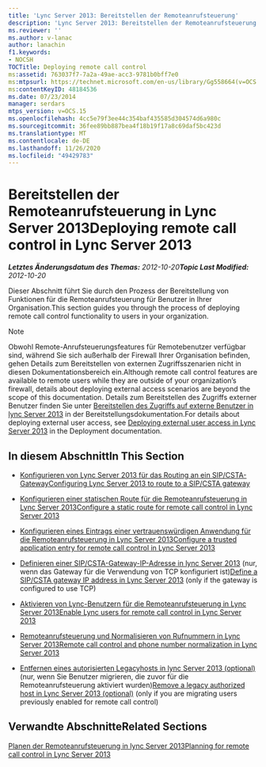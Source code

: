 ```yaml
---
title: 'Lync Server 2013: Bereitstellen der Remoteanrufsteuerung'
description: 'Lync Server 2013: Bereitstellen der Remoteanrufsteuerung.'
ms.reviewer: ''
ms.author: v-lanac
author: lanachin
f1.keywords:
- NOCSH
TOCTitle: Deploying remote call control
ms:assetid: 763037f7-7a2a-49ae-acc3-9781b0bff7e0
ms:mtpsurl: https://technet.microsoft.com/en-us/library/Gg558664(v=OCS.15)
ms:contentKeyID: 48184536
ms.date: 07/23/2014
manager: serdars
mtps_version: v=OCS.15
ms.openlocfilehash: 4cc5e79f3ee44c354baf435585d304574d6a980c
ms.sourcegitcommit: 36fee89bb887bea4f18b19f17a8c69daf5bc423d
ms.translationtype: MT
ms.contentlocale: de-DE
ms.lasthandoff: 11/26/2020
ms.locfileid: "49429783"
---
```

# <a name="deploying-remote-call-control-in-lync-server-2013"></a><span data-ttu-id="09849-103">Bereitstellen der Remoteanrufsteuerung in Lync Server 2013</span><span class="sxs-lookup"><span data-stu-id="09849-103">Deploying remote call control in Lync Server 2013</span></span>

<div data-xmlns="http://www.w3.org/1999/xhtml">

<div class="topic" data-xmlns="http://www.w3.org/1999/xhtml" data-msxsl="urn:schemas-microsoft-com:xslt" data-cs="https://msdn.microsoft.com/">

<div data-asp="https://msdn2.microsoft.com/asp">



</div>

<div id="mainSection">

<div id="mainBody"><span data-ttu-id="09849-104">

<span> </span></span><span class="sxs-lookup"><span data-stu-id="09849-104">

<span> </span></span></span>

<span data-ttu-id="09849-105">_**Letztes Änderungsdatum des Themas:** 2012-10-20_</span><span class="sxs-lookup"><span data-stu-id="09849-105">_**Topic Last Modified:** 2012-10-20_</span></span>

<span data-ttu-id="09849-106">Dieser Abschnitt führt Sie durch den Prozess der Bereitstellung von Funktionen für die Remoteanrufsteuerung für Benutzer in Ihrer Organisation.</span><span class="sxs-lookup"><span data-stu-id="09849-106">This section guides you through the process of deploying remote call control functionality to users in your organization.</span></span>

<div>


> [!NOTE]  
> <span data-ttu-id="09849-107">Obwohl Remote-Anrufsteuerungsfeatures für Remotebenutzer verfügbar sind, während Sie sich außerhalb der Firewall Ihrer Organisation befinden, gehen Details zum Bereitstellen von externen Zugriffsszenarien nicht in diesen Dokumentationsbereich ein.</span><span class="sxs-lookup"><span data-stu-id="09849-107">Although remote call control features are available to remote users while they are outside of your organization’s firewall, details about deploying external access scenarios are beyond the scope of this documentation.</span></span> <span data-ttu-id="09849-108">Details zum Bereitstellen des Zugriffs externer Benutzer finden Sie unter <A href="lync-server-2013-deploying-external-user-access.md">Bereitstellen des Zugriffs auf externe Benutzer in lync Server 2013</A> in der Bereitstellungsdokumentation.</span><span class="sxs-lookup"><span data-stu-id="09849-108">For details about deploying external user access, see <A href="lync-server-2013-deploying-external-user-access.md">Deploying external user access in Lync Server 2013</A> in the Deployment documentation.</span></span>



</div>

<div>

## <a name="in-this-section"></a><span data-ttu-id="09849-109">In diesem Abschnitt</span><span class="sxs-lookup"><span data-stu-id="09849-109">In This Section</span></span>

  - [<span data-ttu-id="09849-110">Konfigurieren von Lync Server 2013 für das Routing an ein SIP/CSTA-Gateway</span><span class="sxs-lookup"><span data-stu-id="09849-110">Configuring Lync Server 2013 to route to a SIP/CSTA gateway</span></span>](lync-server-2013-configuring-lync-server-to-route-to-a-sip-csta-gateway.md)

  - [<span data-ttu-id="09849-111">Konfigurieren einer statischen Route für die Remoteanrufsteuerung in Lync Server 2013</span><span class="sxs-lookup"><span data-stu-id="09849-111">Configure a static route for remote call control in Lync Server 2013</span></span>](lync-server-2013-configure-a-static-route-for-remote-call-control.md)

  - [<span data-ttu-id="09849-112">Konfigurieren eines Eintrags einer vertrauenswürdigen Anwendung für die Remoteanrufsteuerung in Lync Server 2013</span><span class="sxs-lookup"><span data-stu-id="09849-112">Configure a trusted application entry for remote call control in Lync Server 2013</span></span>](lync-server-2013-configure-a-trusted-application-entry-for-remote-call-control.md)

  - <span data-ttu-id="09849-113">[Definieren einer SIP/CSTA-Gateway-IP-Adresse in lync Server 2013](lync-server-2013-define-a-sip-csta-gateway-ip-address.md) (nur, wenn das Gateway für die Verwendung von TCP konfiguriert ist)</span><span class="sxs-lookup"><span data-stu-id="09849-113">[Define a SIP/CSTA gateway IP address in Lync Server 2013](lync-server-2013-define-a-sip-csta-gateway-ip-address.md) (only if the gateway is configured to use TCP)</span></span>

  - [<span data-ttu-id="09849-114">Aktivieren von Lync-Benutzern für die Remoteanrufsteuerung in Lync Server 2013</span><span class="sxs-lookup"><span data-stu-id="09849-114">Enable Lync users for remote call control in Lync Server 2013</span></span>](lync-server-2013-enable-lync-users-for-remote-call-control.md)

  - [<span data-ttu-id="09849-115">Remoteanrufsteuerung und Normalisieren von Rufnummern in Lync Server 2013</span><span class="sxs-lookup"><span data-stu-id="09849-115">Remote call control and phone number normalization in Lync Server 2013</span></span>](lync-server-2013-remote-call-control-and-phone-number-normalization.md)

  - <span data-ttu-id="09849-116">[Entfernen eines autorisierten Legacyhosts in lync Server 2013 (optional)](lync-server-2013-remove-a-legacy-authorized-host-optional.md) (nur, wenn Sie Benutzer migrieren, die zuvor für die Remoteanrufsteuerung aktiviert wurden)</span><span class="sxs-lookup"><span data-stu-id="09849-116">[Remove a legacy authorized host in Lync Server 2013 (optional)](lync-server-2013-remove-a-legacy-authorized-host-optional.md) (only if you are migrating users previously enabled for remote call control)</span></span>

</div>

<div>

## <a name="related-sections"></a><span data-ttu-id="09849-117">Verwandte Abschnitte</span><span class="sxs-lookup"><span data-stu-id="09849-117">Related Sections</span></span>

[<span data-ttu-id="09849-118">Planen der Remoteanrufsteuerung in lync Server 2013</span><span class="sxs-lookup"><span data-stu-id="09849-118">Planning for remote call control in Lync Server 2013</span></span>](lync-server-2013-planning-for-remote-call-control.md)

<span data-ttu-id="09849-119"></div>

</div>

<span> </span>

</div>

</div>

</span><span class="sxs-lookup"><span data-stu-id="09849-119"></div>

</div>

<span> </span>

</div>

</div>

</span></span></div>

